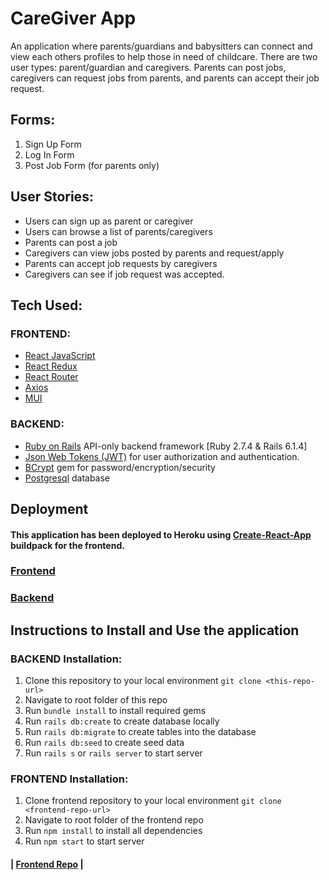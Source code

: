 # CareGiver App

An application where parents/guardians and babysitters can connect and view each others profiles to help those in need of childcare. There are two user types: parent/guardian and caregivers. Parents can post jobs, caregivers can request jobs from parents, and parents can accept their job request. 

## Forms: 
1. Sign Up Form
2. Log In Form
3. Post Job Form (for parents only)

## User Stories:
* Users can sign up as parent or caregiver 
* Users can browse a list of parents/caregivers
* Parents can post a job
* Caregivers can view jobs posted by parents and request/apply
* Parents can accept job requests by caregivers
* Caregivers can see if job request was accepted.

## Tech Used:
### FRONTEND:
* <a href="https://reactjs.org/" target="_blank">React JavaScript</a>
* <a href="https://react-redux.js.org/" target="_blank">React Redux</a>
* <a href="https://v5.reactrouter.com/web/guides/quick-start" target="_blank">React Router</a>
* <a href="https://axios-http.com/docs/intro" target="_blank">Axios</a>
* <a href="https://mui.com/getting-started/usage/" target="_blank">MUI</a>
### BACKEND:
* <a href="https://guides.rubyonrails.org/" target="_blank">Ruby on Rails</a> API-only backend framework [Ruby 2.7.4 & Rails 6.1.4]
* <a href="https://jwt.io/" target="_blank">Json Web Tokens (JWT)</a> for user authorization and authentication.
* <a href="https://www.npmjs.com/package/bcrypt" target="_blank">BCrypt</a> gem for password/encryption/security
* <a href="https://www.postgresql.org/" target="_blank">Postgresql</a> database

## Deployment 
#### This application has been deployed to Heroku using <a href="https://create-react-app.dev/docs/getting-started/" target="_blank">Create-React-App</a> buildpack for the frontend. 
### <a href="https://caregiver-frontend-react.herokuapp.com/" target="_blank">Frontend</a>
### <a href="https://caregiver-backend-rails.herokuapp.com/" target="_blank">Backend</a>

## Instructions to Install and Use the application
### BACKEND Installation:
1. Clone this repository to your local environment `git clone <this-repo-url>`
2. Navigate to root folder of this repo
3. Run `bundle install` to install required gems
4. Run `rails db:create` to create database locally
5. Run `rails db:migrate` to create tables into the database
6. Run `rails db:seed` to create seed data
7. Run `rails s` or `rails server` to start server

### FRONTEND Installation:
1. Clone frontend repository to your local environment `git clone <frontend-repo-url>`
2. Navigate to root folder of the frontend repo
3. Run `npm install` to install all dependencies
4. Run `npm start` to start server

#### | <a href="https://github.com/csjeon28/caregiver-frontend-react" target="_blank">Frontend Repo</a> |
